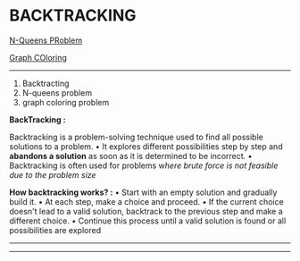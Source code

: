 # BACKTRACKING

[N-Queens PRoblem](BACKTRACKING%202c0e3889abaa499e89d251603eb72573/N-Queens%20PRoblem%20e32e1e9faadb4dcebfe5a6cd21c7de5a.md)

[Graph COloring ](BACKTRACKING%202c0e3889abaa499e89d251603eb72573/Graph%20COloring%20f860f92a63f74e69b19fdef6305a2006.md)

---

1. Backtracting 
2. N-queens problem
3. graph coloring problem

**BackTracking :**

Backtracking is a problem-solving technique used to find all possible
solutions to a problem.
• It explores different possibilities step by step and **abandons a solution**
as soon as it is determined to be incorrect.
• Backtracking is often used for problems w*here brute force is not
feasible due to the problem size*

**How backtracking works? :**
• Start with an empty solution and gradually build it.
• At each step, make a choice and proceed.
• If the current choice doesn't lead to a valid solution, backtrack to the
previous step and make a different choice.
• Continue this process until a valid solution is found or all possibilities
are explored

---

---